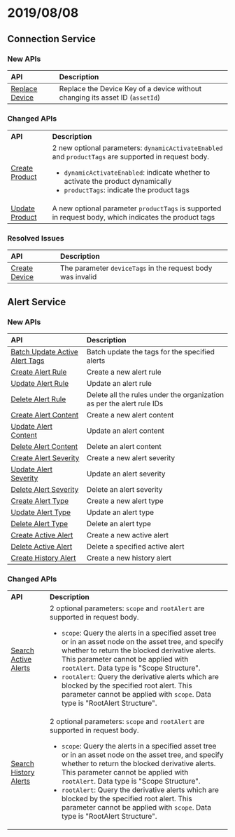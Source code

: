 # 2019/08/08


## Connection Service

### New APIs

| API                          | Description    |
|:---------------------------------|:---------|
| [Replace Device](../connect/replace_device.html) | Replace the Device Key of a device without changing its asset ID (`assetId`) |

### Changed APIs


<table>
            <tr align="left">
                <th>API</th>
				<th>Description</th>
            </tr>
            <tr>
                <td><a href="../connect/create_product.html">Create Product</a></td>
				<td>2 new optional parameters: <code>dynamicActivateEnabled</code> and <code>productTags</code> are supported in request body.
				<ul>
				<li><code>dynamicActivateEnabled</code>: indicate whether to activate the product dynamically</li>
            	<li><code>productTags</code>: indicate the product tags</li>
				</ul>
            </td>
            </tr>
            <tr>
                <td><a href="../connect/update_product.html">Update Product</a></td>
				<td>A new optional parameter <code>productTags</code> is supported in request body, which indicates the product tags</td>
            </tr>
            
</table>



### Resolved Issues


| API                        | Description        |
|:-------------------------------|:-------------------------|
| [Create Device](../connect/create_device.html) | The parameter `deviceTags` in the request body was invalid |


## Alert Service

### New APIs

| API     | Description           |
|:--------------|:---------------------|
|[Batch Update Active Alert Tags](../event/batch_update_active_alert_tags.html)| Batch update the tags for the specified alerts |
|[Create Alert Rule](../event/create_alert_rule.html)   |  Create a new alert rule|
|[Update Alert Rule](../event/update_alert_rule.html)        |   Update an alert rule     |
|[Delete Alert Rule](../event/delete_alert_rule.html)    |  Delete all the rules under the organization as per the alert rule IDs      |
|   [Create Alert Content](../event/create_alert_content.html)     |   Create a new alert content   |
|  [Update Alert Content](../event/update_alert_content.html)      |    Update an alert content         |
|     [Delete Alert Content](../event/delete_alert_content.html)   |    Delete an alert content        |
|    [Create Alert Severity](../event/create_alert_severity.html)    | Create a new alert severity  |
|  [Update Alert Severity](../event/update_alert_severity.html)      |  Update an alert severity       |
|     [Delete Alert Severity](../event/delete_alert_severity.html)   |   Delete an alert severity     |
|  [Create Alert Type](create_alert_type.html)      | Create a new alert type |
|  [Update Alert Type](../event/update_alert_type.html)      |   Update an alert type      |
|  [Delete Alert Type](../event/delete_alert_type.html)      |  Delete an alert type |
|  [Create Active Alert](../event/create_active_alert.html)      | Create a new active alert |
|   [Delete Active Alert](../event/delete_active_alert.html)     |Delete a specified active alert      |
|   [Create History Alert](../event/create_history_alert.html) |  Create a new history alert  |


### Changed APIs


<table>
            <tr align="left">
                <th>API</th>
				<th>Description</th>
            </tr>
            <tr>
                <td><a href="../event/search_active_alerts.html">Search Active Alerts</a></td>
				<td>2 optional parameters: <code>scope</code> and <code>rootAlert</code> are supported in request body.
				<ul>
				<li><code>scope</code>: Query the alerts in a specified asset tree or in an asset node on the asset tree, and specify whether to return the blocked derivative alerts. This parameter cannot be applied with <code>rootAlert</code>. Data type is "Scope Structure".</li>
            	<li><code>rootAlert</code>: Query the derivative alerts which are blocked by the specified root alert. This parameter cannot be applied with <code>scope</code>. Data type is "RootAlert Structure".</li>
				</ul>
            </td>
            </tr>
            <tr>
                <td><a href="../event/search_history_alerts.html">Search History Alerts</a></td>
				<td>2 optional parameters: <code>scope</code> and <code>rootAlert</code> are supported in request body.
				<ul>
				<li><code>scope</code>: Query the alerts in a specified asset tree or in an asset node on the asset tree, and specify whether to return the blocked derivative alerts. This parameter cannot be applied with <code>rootAlert</code>. Data type is "Scope Structure".</li>
            	<li><code>rootAlert</code>: Query the derivative alerts which are blocked by the specified root alert. This parameter cannot be applied with <code>scope</code>. Data type is "RootAlert Structure".</li>
				</ul>
            </td>
            </tr>
            
</table>
